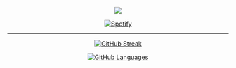 <p align="center">
  <img src="https://readme-typing-svg.herokuapp.com?font=Poiret+One&duration=3000&pause=200&center=true&width=435&lines=Have+you+ever+tried+to+believe+me%3F;Of+course+not.;They+are+just+like+you.">
</p>

<div align="center">

[![Spotify](https://spotify-github-profile.vercel.app/api/view?uid=31dzlhjwzn5itujecnluc53zqjai&cover_image=true&theme=natemoo-re&show_offline=false&background_color=1a1a1a&interchange=true&bar_color=53b14f&bar_color_cover=true)](https://spotify-github-profile.vercel.app/api/view?uid=31dzlhjwzn5itujecnluc53zqjai&redirect=true)

---

[![GitHub Streak](https://github-readme-streak-stats.herokuapp.com?user=your-github-username&theme=dark&background=000000)](/)

[![GitHub Languages](https://github-readme-streak-stats.herokuapp.com/?user=unixuniversal&theme=dark&background=000000)](/)
